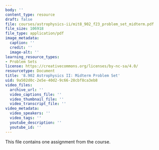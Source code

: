 ```yaml
---
body: ''
content_type: resource
draft: false
file: courses/astrophysics-ii/mit8_902_f23_problem_set_midterm.pdf
file_size: 106918
file_type: application/pdf
image_metadata:
  caption: ''
  credit: ''
  image-alt: ''
learning_resource_types:
- Problem Sets
license: https://creativecommons.org/licenses/by-nc-sa/4.0/
resourcetype: Document
title: '8.902 Astrophysics II: Midterm Problem Set'
uid: 9a502d0c-2e5e-40d2-9c66-28cbf8ca3eb8
video_files:
  archive_url: ''
  video_captions_file: ''
  video_thumbnail_file: ''
  video_transcript_file: ''
video_metadata:
  video_speakers: ''
  video_tags: ''
  youtube_description: ''
  youtube_id: ''
---
```

This file contains one assignment from the course.